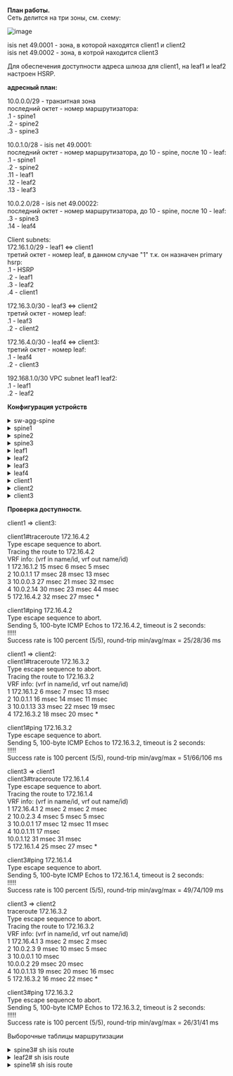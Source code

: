 **План работы.**  
Сеть делится на три зоны, см. схему:  
  
![image](https://user-images.githubusercontent.com/8961955/138588573-208425ef-c7d7-4bda-a0f2-ebe0bd012f8f.png)  
  
isis net 49.0001 - зона, в которой находятся client1 и client2  
isis net 49.0002 - зона, в котрой находится client3  
  
   
Для обеспечения доступности адреса шлюза для client1, на leaf1 и leaf2 настроен HSRP.  
  
**адресный план:**  
  
10.0.0.0/29 - транзитная зона  
последний октет - номер маршрутизатора:  
.1 - spine1  
.2 - spine2  
.3 - spine3  
  
10.0.1.0/28 - isis net 49.0001:  
последний октет - номер маршрутизатора, до 10 - spine, после 10 - leaf:  
.1 - spine1  
.2 - spine2  
.11 - leaf1  
.12 - leaf2  
.13 - leaf3  
  
10.0.2.0/28 - isis net 49.00022:  
последний октет - номер маршрутизатора, до 10 - spine, после 10 - leaf:  
.3 - spine3  
.14 - leaf4  
  
Client subnets:  
172.16.1.0/29 - leaf1 <=> client1  
третий октет - номер leaf, в данном случае "1" т.к. он назначен primary hsrp:  
.1 - HSRP  
.2 - leaf1  
.3 - leaf2  
.4 - client1  
  
172.16.3.0/30 - leaf3 <=> client2  
третий октет - номер leaf:  
.1 - leaf3  
.2 - client2  
  
172.16.4.0/30 - leaf4 <=> client3:  
третий октет - номер leaf:  
.1 - leaf4  
.2 - client3  
  
192.168.1.0/30 VPC subnet leaf1 leaf2:  
.1 - leaf1  
.2 - leaf2  
  
  
**Конфигурация устройств**  
  
<details>  
<summary>sw-agg-spine  </summary>  
<pre><code>  
interface Ethernet0/0  
 no shutdown  
!  
interface Ethernet0/1  
 no shutdown  
!  
interface Ethernet0/2  
 no shutdown  
</code></pre>  
</details>  
  
<details>  
<summary>spine1</summary>  
<pre><code>  
feature isis   
  
interface Ethernet1/1  
  description to leaf1  
  no switchport  
  medium p2p  
  ip unnumbered loopback0  
  isis circuit-type level-1  
  ip router isis 1  
  no shutdown  
  
interface Ethernet1/2  
  description to leaf2  
  no switchport  
  medium p2p  
  ip unnumbered loopback0  
  isis circuit-type level-1  
  ip router isis 1  
  no shutdown  
  
interface Ethernet1/3  
  description to leaf3  
  no switchport  
  medium p2p  
  ip unnumbered loopback0  
  isis circuit-type level-1  
  ip router isis 1  
  no shutdown  
  
interface Ethernet1/7  
  no switchport  
  ip address 10.0.0.1/29  
  isis circuit-type level-2  
  ip router isis 1  
  no shutdown  
  
interface loopback0  
  ip address 10.0.1.1/28  
  isis circuit-type level-1  
  ip router isis 1  
  
router isis 1  
  net 49.0001.0000.0001.0001.00  
  distribute level-1 into level-2 all  
  address-family ipv4 unicast  
  
</code></pre>  
</details>  
  
<details>  
<summary>spine2</summary>  
<pre><code>  
  
feature isis   
  
interface Ethernet1/1  
  description to leaf1  
  no switchport  
  medium p2p  
  ip unnumbered loopback0  
  isis circuit-type level-1  
  ip router isis 1  
  no shutdown  
  
interface Ethernet1/2  
  description to leaf2  
  no switchport  
  medium p2p  
  ip unnumbered loopback0  
  isis circuit-type level-1  
  ip router isis 1  
  no shutdown  
  
interface Ethernet1/3  
  description to leaf3  
  no switchport  
  medium p2p  
  ip unnumbered loopback0  
  isis circuit-type level-1  
  ip router isis 1  
  no shutdown  
  
interface Ethernet1/7  
  no switchport  
  ip address 10.0.0.2/29  
  isis circuit-type level-2  
  ip router isis 1  
  no shutdown  
  
interface loopback0  
  ip address 10.0.1.2/28  
  isis circuit-type level-1  
  ip router isis 1  
  
router isis 1  
  net 49.0001.0000.0001.0002.00  
  distribute level-1 into level-2 all  
  address-family ipv4 unicast  
  
</code></pre>  
</details>  
  
<details>  
<summary>spine3</summary>  
<pre><code>  
  
feature isis   
  
interface Ethernet1/4  
  no switchport  
  medium p2p  
  ip unnumbered loopback0  
  isis circuit-type level-1  
  ip router isis 1  
  no shutdown  
  
interface Ethernet1/7  
  no switchport  
  ip address 10.0.0.3/29  
  isis circuit-type level-2  
  ip router isis 1  
  no shutdown  
  
interface loopback0  
  ip address 10.0.2.3/28  
  isis circuit-type level-1  
  ip router isis 1  
  
router isis 1  
  net 49.0002.0000.0002.0003.00  
  distribute level-1 into level-2 all  
  address-family ipv4 unicast  
  
</code></pre>  
</details>  
  
<details>  
<summary>leaf1</summary>  
<pre><code>  
  
feature isis   
feature interface-vlan  
feature hsrp  
feature lacp  
feature vpc  
  
vlan 2  
  name client-vlan  
  
vrf context VPC-vrf  
vrf context management  
vpc domain 1  
  peer-keepalive destination 192.168.1.2 source 192.168.1.1 vrf VPC-vrf  
  
interface Vlan2  
  no shutdown  
  no ip redirects  
  ip address 172.16.1.2/29  
  isis circuit-type level-1  
  ip router isis 1  
  hsrp version 2  
  hsrp 1  
    preempt delay minimum 30  
    priority 20  
    ip 172.16.1.1  
  
interface port-channel1  
  switchport mode trunk  
  switchport trunk allowed vlan 2  
  vpc 1  
  
interface port-channel47  
  description VPC keepalive  
  no switchport  
  vrf member VPC-vrf  
  ip address 192.168.1.1/30  
  
interface port-channel48  
  description VPC peer-link  
  switchport mode trunk  
  spanning-tree port type network  
  vpc peer-link  
  
interface Ethernet1/1  
  description to spine1  
  no switchport  
  medium p2p  
  ip unnumbered loopback0  
  isis circuit-type level-1  
  ip router isis 1  
  no shutdown  
  
interface Ethernet1/2  
  description to spine2  
  no switchport  
  medium p2p  
  ip unnumbered loopback0  
  isis circuit-type level-1  
  ip router isis 1  
  no shutdown  
  
interface Ethernet1/5  
  switchport mode trunk  
  switchport trunk allowed vlan 2  
  channel-group 1 mode active  
  
interface Ethernet1/6  
  description VPC peer link  
  switchport mode trunk  
  channel-group 48 mode active  
  
interface Ethernet1/7  
  description VPC keepalive  
  no switchport  
  channel-group 47 mode active  
  no shutdown  
  
interface loopback0  
  ip address 10.0.1.11/28  
  isis circuit-type level-1  
  ip router isis 1  
    
router isis 1  
  net 49.0001.0000.0001.0011.00  
  address-family ipv4 unicast  
</code></pre>  
</details>  
  
<details>  
<summary>leaf2</summary>  
<pre><code>  
  
feature isis   
feature interface-vlan  
feature hsrp  
feature lacp  
feature vpc  
  
vlan 2  
  name client-vlan  
  
vrf context VPC-vrf  
vrf context management  
vpc domain 1  
  peer-keepalive destination 192.168.1.1 source 192.168.1.2 vrf VPC-vrf  
  
interface Vlan2  
  no shutdown  
  no ip redirects  
  ip address 172.16.1.3/29  
  isis circuit-type level-1  
  ip router isis 1  
  hsrp version 2  
  hsrp 1  
    preempt delay minimum 30  
    priority 10  
    ip 172.16.1.1  
  
interface port-channel1  
  switchport mode trunk  
  switchport trunk allowed vlan 2  
  vpc 1  
  
interface port-channel47  
  description VPC keepalive  
  no switchport  
  vrf member VPC-vrf  
  ip address 192.168.1.2/30  
  
interface port-channel48  
  description VPC peer-link  
  switchport mode trunk  
  spanning-tree port type network  
  vpc peer-link  
  
interface Ethernet1/1  
  no switchport  
  medium p2p  
  ip unnumbered loopback0  
  isis circuit-type level-1  
  ip router isis 1  
  no shutdown  
  
interface Ethernet1/2  
  no switchport  
  medium p2p  
  ip unnumbered loopback0  
  isis circuit-type level-1  
  ip router isis 1  
  no shutdown  
  
interface Ethernet1/5  
  switchport mode trunk  
  switchport trunk allowed vlan 2  
  channel-group 1 mode active  
  
interface Ethernet1/6  
  description VPC peer link  
  switchport mode trunk  
  channel-group 48 mode active  
  
interface Ethernet1/7  
  description VPC keepalive  
  no switchport  
  channel-group 47 mode active  
  no shutdown  
  
interface loopback0  
  ip address 10.0.1.12/28  
  isis circuit-type level-1  
  ip router isis 1  
  
router isis 1  
  net 49.0001.0000.0001.0012.00  
  address-family ipv4 unicast  
</code></pre>  
</details>  
  
<details>  
<summary>leaf3</summary>  
<pre><code>  
   
feature isis   
  
interface Ethernet1/1  
  no switchport  
  medium p2p  
  ip unnumbered loopback0  
  isis circuit-type level-1  
  ip router isis 1  
  no shutdown  
  
interface Ethernet1/2  
  no switchport  
  medium p2p  
  ip unnumbered loopback0  
  isis circuit-type level-1  
  ip router isis 1  
  no shutdown  
  
interface Ethernet1/5  
  no switchport  
  ip address 172.16.3.1/30  
  isis circuit-type level-1  
  ip router isis 1  
  no shutdown  
  
interface loopback0  
  ip address 10.0.1.13/28  
  isis circuit-type level-1  
  ip router isis 1  
  
router isis 1  
  net 49.0001.0000.0001.0013.00  
  address-family ipv4 unicast  
</code></pre>  
</details>  
  
<details>  
<summary>leaf4</summary>  
<pre><code>  
  
feature isis   
  
interface Ethernet1/3  
  no switchport  
  medium p2p  
  ip unnumbered loopback0  
  isis circuit-type level-1  
  ip router isis 1  
  no shutdown  
  
interface Ethernet1/5  
  no switchport  
  ip address 172.16.4.1/30  
  isis circuit-type level-1  
  ip router isis 1  
  no shutdown  
  
interface loopback0  
  ip address 10.0.2.14/28  
  isis circuit-type level-1  
  ip router isis 1  
  
router isis 1  
  net 49.0002.0000.0002.0014.00  
  address-family ipv4 unicast  
</code></pre>  
</details>  
  
<details>  
<summary>client1</summary>  
<pre><code>  
interface Port-channel1  
 switchport trunk allowed vlan 2  
 switchport trunk encapsulation dot1q  
 switchport mode trunk  
!  
interface Ethernet0/0  
 switchport trunk allowed vlan 2  
 switchport trunk encapsulation dot1q  
 switchport mode trunk  
 channel-group 1 mode active  
!  
interface Ethernet0/1  
 switchport trunk allowed vlan 2  
 switchport trunk encapsulation dot1q  
 switchport mode trunk  
 channel-group 1 mode active  
!  
interface Vlan2  
 ip address 172.16.1.4 255.255.255.248  
!  
ip route 0.0.0.0 0.0.0.0 172.16.1.1  
</code></pre>  
</details>  
  
<details>  
<summary>client2</summary>  
<pre><code>  
  
interface Ethernet0/0  
 ip address 172.16.3.2 255.255.255.252  
!  
ip route 0.0.0.0 0.0.0.0 172.16.3.1  
</code></pre>  
</details>  
  
<details>  
<summary>client3</summary>  
<pre><code>  
  
interface Ethernet0/0  
 ip address 172.16.4.2 255.255.255.252  
!  
ip route 0.0.0.0 0.0.0.0 172.16.4.1  
</code></pre>  
</details>  
  
**Проверка доступности.**  
  
client1 => client3:  
  
client1#traceroute 172.16.4.2  
Type escape sequence to abort.  
Tracing the route to 172.16.4.2  
VRF info: (vrf in name/id, vrf out name/id)  
  1 172.16.1.2 15 msec 6 msec 5 msec  
  2 10.0.1.1 17 msec 28 msec 13 msec  
  3 10.0.0.3 27 msec 21 msec 32 msec  
  4 10.0.2.14 30 msec 23 msec 44 msec  
  5 172.16.4.2 32 msec 27 msec *  
  
client1#ping 172.16.4.2  
Type escape sequence to abort.  
Sending 5, 100-byte ICMP Echos to 172.16.4.2, timeout is 2 seconds:  
!!!!!  
Success rate is 100 percent (5/5), round-trip min/avg/max = 25/28/36 ms  
  
client1 => client2:  
client1#traceroute 172.16.3.2  
Type escape sequence to abort.  
Tracing the route to 172.16.3.2  
VRF info: (vrf in name/id, vrf out name/id)  
  1 172.16.1.2 6 msec 7 msec 13 msec  
  2 10.0.1.1 16 msec 14 msec 11 msec  
  3 10.0.1.13 33 msec 22 msec 19 msec  
  4 172.16.3.2 18 msec 20 msec *  
  
  
client1#ping 172.16.3.2  
Type escape sequence to abort.  
Sending 5, 100-byte ICMP Echos to 172.16.3.2, timeout is 2 seconds:  
!!!!!  
Success rate is 100 percent (5/5), round-trip min/avg/max = 51/66/106 ms  
  
client3 => client1  
client3#traceroute 172.16.1.4  
Type escape sequence to abort.  
Tracing the route to 172.16.1.4  
VRF info: (vrf in name/id, vrf out name/id)  
  1 172.16.4.1 2 msec 2 msec 2 msec  
  2 10.0.2.3 4 msec 5 msec 5 msec  
  3 10.0.0.1 17 msec 12 msec 11 msec  
  4 10.0.1.11 17 msec  
    10.0.1.12 31 msec 31 msec  
  5 172.16.1.4 25 msec 27 msec *  
  
client3#ping 172.16.1.4  
Type escape sequence to abort.  
Sending 5, 100-byte ICMP Echos to 172.16.1.4, timeout is 2 seconds:  
!!!!!  
Success rate is 100 percent (5/5), round-trip min/avg/max = 49/74/109 ms  
  
client3 => client2  
traceroute 172.16.3.2  
Type escape sequence to abort.  
Tracing the route to 172.16.3.2  
VRF info: (vrf in name/id, vrf out name/id)  
  1 172.16.4.1 3 msec 2 msec 2 msec  
  2 10.0.2.3 9 msec 10 msec 5 msec  
  3 10.0.0.1 10 msec  
    10.0.0.2 29 msec 20 msec  
  4 10.0.1.13 19 msec 20 msec 16 msec  
  5 172.16.3.2 16 msec 22 msec *  
  
  
client3#ping 172.16.3.2  
Type escape sequence to abort.  
Sending 5, 100-byte ICMP Echos to 172.16.3.2, timeout is 2 seconds:  
!!!!!  
Success rate is 100 percent (5/5), round-trip min/avg/max = 26/31/41 ms  
  
  
Выборочные таблицы маршрутизации  
<details>  
<summary>spine3# sh isis route</summary>  
<pre><code>  
IS-IS process: 1 VRF: default  
IS-IS IPv4 routing table  
  
10.0.0.0/29, L2, direct  
   *via Ethernet1/7, metric 40, L2, direct  
10.0.1.0/28, L2  
   *via 10.0.0.1, Ethernet1/7, metric 41, L2 (I,U), table-map-deny no-pol, admin-dist 115  
   *via 10.0.0.2, Ethernet1/7, metric 41, L2 (I,U), table-map-deny no-pol, admin-dist 115  
10.0.2.0/28, L1, direct  
   *via loopback0, metric 1, L1, direct  
172.16.1.0/29, L2  
   *via 10.0.0.1, Ethernet1/7, metric 120, L2 (I,U), table-map-deny no-pol, admin-dist 115  
   *via 10.0.0.2, Ethernet1/7, metric 120, L2 (I,U), table-map-deny no-pol, admin-dist 115  
172.16.3.0/30, L2  
   *via 10.0.0.1, Ethernet1/7, metric 120, L2 (I,U), table-map-deny no-pol, admin-dist 115  
   *via 10.0.0.2, Ethernet1/7, metric 120, L2 (I,U), table-map-deny no-pol, admin-dist 115  
172.16.4.0/30, L1  
   *via 10.0.2.14, Ethernet1/4, metric 80, L1 (I,U), table-map-deny no-pol, admin-dist 115  
  
</code></pre>  
</details>  
  
<details>  
<summary>leaf2# sh isis route  </summary>  
<pre><code>  
IS-IS process: 1 VRF: default  
IS-IS IPv4 routing table  
  
0.0.0.0/0, L1  
   *via 10.0.1.1, Ethernet1/1, metric 40, L1 (I,U), table-map-deny no-pol, admin-dist 115  
   *via 10.0.1.2, Ethernet1/2, metric 40, L1 (I,U), table-map-deny no-pol, admin-dist 115  
10.0.0.0/29, L1  
   *via 10.0.1.1, Ethernet1/1, metric 80, L1 (I,D), table-map-deny no-pol, admin-dist 115  
   *via 10.0.1.2, Ethernet1/2, metric 80, L1 (I,D), table-map-deny no-pol, admin-dist 115  
10.0.1.0/28, L1, direct  
   *via loopback0, metric 1, L1, direct  
172.16.1.0/29, L1, direct  
   *via Vlan2, metric 40, L1, direct  
172.16.3.0/30, L1  
   *via 10.0.1.1, Ethernet1/1, metric 120, L1 (I,U), table-map-deny no-pol, admin-dist 115  
   *via 10.0.1.2, Ethernet1/2, metric 120, L1 (I,U), table-map-deny no-pol, admin-dist 115  
  
</code></pre>  
</details>  
  
<details>  
<summary>spine1# sh isis route</summary>  
<pre><code>  
IS-IS process: 1 VRF: default  
IS-IS IPv4 routing table  
  
10.0.0.0/29, L2, direct  
    via 10.0.1.12, Ethernet1/2, metric 120, L1 (I,D), table-map-deny no-pol, admin-dist 0  
    via 10.0.1.13, Ethernet1/3, metric 120, L1 (I,D), table-map-deny no-pol, admin-dist 0  
   *via Ethernet1/7, metric 40, L2, direct  
10.0.1.0/28, L1, direct  
   *via loopback0, metric 1, L1, direct  
    via 10.0.0.2, Ethernet1/7, metric 41, L2 (I,U), table-map-deny no-pol, admin-dist 0  
10.0.2.0/28, L2  
   *via 10.0.0.3, Ethernet1/7, metric 41, L2 (I,U), table-map-deny no-pol, admin-dist 115  
172.16.1.0/29, L1  
   *via 10.0.1.11, Ethernet1/1, metric 80, L1 (I,U), table-map-deny no-pol, admin-dist 115  
   *via 10.0.1.12, Ethernet1/2, metric 80, L1 (I,U), table-map-deny no-pol, admin-dist 115  
    via 10.0.0.2, Ethernet1/7, metric 120, L2 (I,U), table-map-deny no-pol, admin-dist 0  
172.16.3.0/30, L1  
   *via 10.0.1.13, Ethernet1/3, metric 80, L1 (I,U), table-map-deny no-pol, admin-dist 115  
    via 10.0.0.2, Ethernet1/7, metric 120, L2 (I,U), table-map-deny no-pol, admin-dist 0  
172.16.4.0/30, L2  
   *via 10.0.0.3, Ethernet1/7, metric 120, L2 (I,U), table-map-deny no-pol, admin-dist 115  
  
</code></pre>  
</details>  
  
  
  
